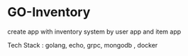 # GO-Inventory
create app with inventory system by user app and item app

Tech Stack : golang, echo, grpc, mongodb , docker
